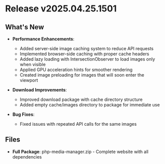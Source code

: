 # Release v2025.04.25.1501

## What's New

- **Performance Enhancements**: 
  - Added server-side image caching system to reduce API requests
  - Implemented browser-side caching with proper cache headers
  - Added lazy loading with IntersectionObserver to load images only when visible
  - Applied GPU acceleration hints for smoother rendering
  - Created image preloading for images that will soon enter the viewport

- **Download Improvements**:
  - Improved download package with cache directory structure
  - Added empty cache/images directory to package for immediate use

- **Bug Fixes**:
  - Fixed issues with repeated API calls for the same images

## Files

- **Full Package**: php-media-manager.zip - Complete website with all dependencies
